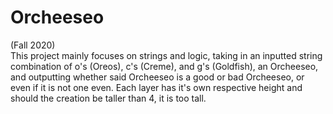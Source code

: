 # Orcheeseo
(Fall 2020)<br>This project mainly focuses on strings and logic, taking in an inputted string combination of o's (Oreos), c's (Creme), and g's (Goldfish), an Orcheeseo, and outputting whether said Orcheeseo is a good or bad Orcheeseo, or even if it is not one even. Each layer has it's own respective height and should the creation be taller than 4, it is too tall. 

